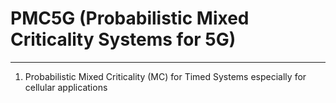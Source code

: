# PMC5G (Probabilistic Mixed Criticality Systems for 5G)
-----------------------------------------------
1. Probabilistic Mixed Criticality (MC) for Timed Systems especially for cellular applications
